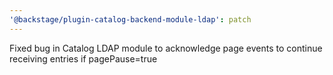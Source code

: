 ```yaml
---
'@backstage/plugin-catalog-backend-module-ldap': patch
---
```


Fixed bug in Catalog LDAP module to acknowledge page events to continue receiving entries if pagePause=true
